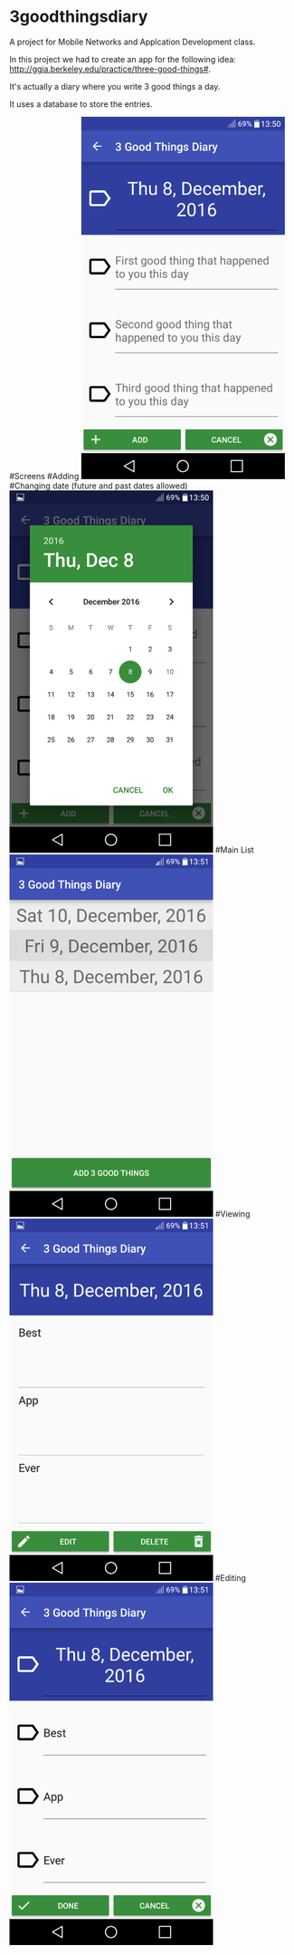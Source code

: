 # 3goodthingsdiary
A project for Mobile Networks and Applcation Development class.

In this project we had to create an app for the following idea: http://ggia.berkeley.edu/practice/three-good-things#.

It's actually a diary where you write 3 good things a day. 

It uses a database to store the entries.

#Screens
#Adding
<img src="https://raw.githubusercontent.com/adamantmc/3goodthingsdiary/master/Screens/1.png" height=640 width=360>
#Changing date (future and past dates allowed)
<img src="https://raw.githubusercontent.com/adamantmc/3goodthingsdiary/master/Screens/2.png" height=640 width=360>
#Main List
<img src="https://raw.githubusercontent.com/adamantmc/3goodthingsdiary/master/Screens/3.png" height=640 width=360>
#Viewing
<img src="https://raw.githubusercontent.com/adamantmc/3goodthingsdiary/master/Screens/4.png" height=640 width=360>
#Editing 
<img src="https://raw.githubusercontent.com/adamantmc/3goodthingsdiary/master/Screens/5.png" height=640 width=360> 
